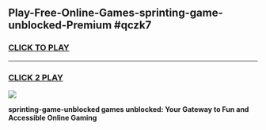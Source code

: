 
## Play-Free-Online-Games-sprinting-game-unblocked-Premium #qczk7
<h3>
<a href="https://premium.freeplayer.one?title=sprinting-game-unblocked&ref=8M">CLICK TO PLAY</a></h3>
<hr>

<h3>
<a href="https://premium.freeplayer.one?title=sprinting-game-unblocked&ref=8M">CLICK 2 PLAY</a>
  
</h3>

<a href="https://premium.freeplayer.one?title=sprinting-game-unblocked&ref=8M"><img src="https://clearcache.store/games.png"></a>


**sprinting-game-unblocked games unblocked: Your Gateway to Fun and Accessible Online Gaming**
